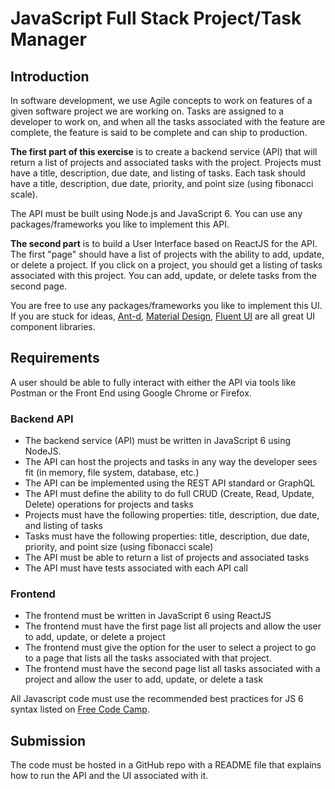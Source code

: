 # JavaScript Full Stack Project/Task Manager 

## Introduction
In software development, we use Agile concepts to work on features of a given software project we are working on.  Tasks are assigned to a developer to work on, and when all the tasks associated with the feature are complete, the feature is said to be complete and can ship to production.

**The first part of this exercise** is to create a backend service (API) that will return a list of projects and associated tasks with the project.  Projects must have a title, description, due date, and listing of tasks.  Each task should have a title, description, due date, priority, and point size (using fibonacci scale).

The API must be built using Node.js and JavaScript 6.  You can use any packages/frameworks you like to implement this API.  

**The second part** is to build a User Interface based on ReactJS for the API.  The first "page" should have a list of projects with the ability to add, update, or delete a project.  If you click on a project, you should get a listing of tasks associated with this project.  You can add, update, or delete tasks from the second page.  

You are free to use any packages/frameworks you like to implement this UI.  If you are stuck for ideas, [Ant-d](https://ant.design/components/overview/), [Material Design](https://mui.com/core/), [Fluent UI](https://developer.microsoft.com/en-us/fluentui) are all great UI component libraries.

## Requirements
A user should be able to fully interact with either the API via tools like Postman or the Front End using Google Chrome or Firefox.

### Backend API
* The backend service (API) must be written in JavaScript 6 using NodeJS.
* The API can host the projects and tasks in any way the developer sees fit (in memory, file system, database, etc.)
* The API can be implemented using the REST API standard or GraphQL
* The API must define the ability to do full CRUD (Create, Read, Update, Delete) operations for projects and tasks
* Projects must have the following properties:  title, description, due date, and listing of tasks
* Tasks must have the following properties:  title, description, due date, priority, and point size (using fibonacci scale)
* The API must be able to return a list of projects and associated tasks
* The API must have tests associated with each API call

### Frontend
* The frontend must be written in JavaScript 6 using ReactJS
* The frontend must have the first page list all projects and allow the user to add, update, or delete a project
* The frontend must give the option for the user to select a project to go to a page that lists all the tasks associated with that project.
* The frontend must have the second page list all tasks associated with a project and allow the user to add, update, or delete a task

All Javascript code must use the recommended best practices for JS 6 syntax listed on [Free Code Camp](https://www.freecodecamp.org/news/make-your-code-cleaner-shorter-and-easier-to-read-es6-tips-and-tricks-afd4ce25977c/).

## Submission
The code must be hosted in a GitHub repo with a README file that explains how to run the API and the UI associated with it.



